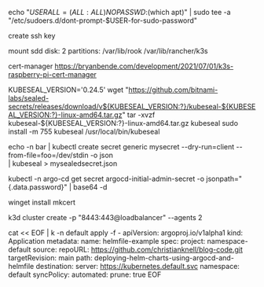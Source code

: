 

echo "$USER ALL=(ALL:ALL) NOPASSWD:$(which apt)" | sudo tee -a "/etc/sudoers.d/dont-prompt-$USER-for-sudo-password" 

create ssh key

mount sdd disk:
2 partitions:
    /var/lib/rook
    /var/lib/rancher/k3s




cert-manager
https://bryanbende.com/development/2021/07/01/k3s-raspberry-pi-cert-manager


KUBESEAL_VERSION='0.24.5'
wget "https://github.com/bitnami-labs/sealed-secrets/releases/download/v${KUBESEAL_VERSION:?}/kubeseal-${KUBESEAL_VERSION:?}-linux-amd64.tar.gz"
tar -xvzf kubeseal-${KUBESEAL_VERSION:?}-linux-amd64.tar.gz kubeseal
sudo install -m 755 kubeseal /usr/local/bin/kubeseal


echo -n bar | kubectl create secret generic mysecret --dry-run=client --from-file=foo=/dev/stdin -o json \
  | kubeseal > mysealedsecret.json



kubectl -n argo-cd get secret argocd-initial-admin-secret -o jsonpath="{.data.password}" | base64 -d


winget install mkcert


k3d cluster create -p "8443:443@loadbalancer" --agents 2


cat << EOF | k -n default apply -f -
apiVersion: argoproj.io/v1alpha1
kind: Application
metadata:
  name: helmfile-example
spec:
  project: namespace-default
  source:
    repoURL: https://github.com/christianknell/blog-code.git
    targetRevision: main
    path: deploying-helm-charts-using-argocd-and-helmfile
  destination:
    server: https://kubernetes.default.svc
    namespace: default
  syncPolicy:
    automated:
      prune: true
EOF